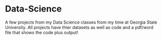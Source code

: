 # Data-Science
A few projects from my Data Science classes from my time at Georgia State University. All projects have thier datasets as well as code and a pdf/word file that shows the code plus output!
